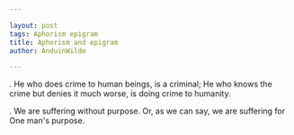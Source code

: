 ```yaml
---

layout: post
tags: Aphorism epigram
title: Aphorism and epigram
author: AnduinWilde

---
```


. He who does crime to human beings, is a criminal; He who knows the crime but denies it much worse, is doing crime to humanity.

. We are suffering without purpose. Or, as we can say, we are suffering for One man's purpose.
